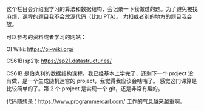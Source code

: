 这个栏目会介绍我学习的算法和数据结构，会记录一下我做过的题。为了避免被找麻烦，课程的题目我不会放源代码（比如 PTA）。
力扣或者别的地方的题目我会放。

可以参考的资料或者学习的网站：

OI Wiki: <https://oi-wiki.org/>

CS61B(sp21): <https://sp21.datastructur.es/>

CS61B 是伯克利的数据结构课程。我已经基本上学完了，还剩下一个 project 没有做，是一个生成随机迷宫的 project，我觉得我应该会咕咕了。
感觉这门课算是比较简单的了。第 2 个 project 是实现一个 git，还是非常有趣的。


代码随想录：<https://www.programmercarl.com/> 工作的气息越来越重啊。

